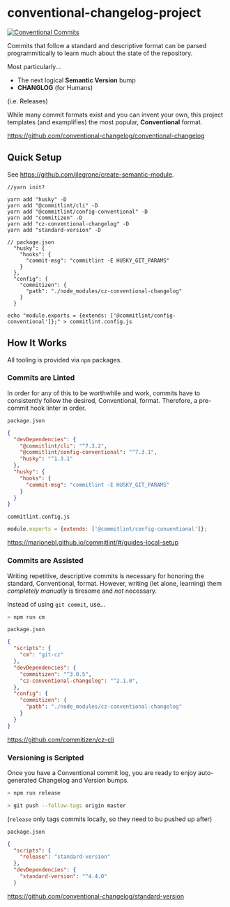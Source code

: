 # conventional-changelog-project

[![Conventional Commits](https://img.shields.io/badge/Conventional%20Commits-1.0.0-yellow.svg)](https://conventionalcommits.org)

Commits that follow a standard and descriptive format can be parsed programmitically to learn much about the state of the repository.

Most particularly...

- The next logical **Semantic Version** bump
- **CHANGLOG** (for Humans)

(i.e. Releases)

While many commit formats exist and you can invent your own, this project templates (and examplifies) the most popular, **Conventional** format.

https://github.com/conventional-changelog/conventional-changelog

## Quick Setup

See https://github.com/jlegrone/create-semantic-module.

```
//yarn init?

yarn add "husky" -D
yarn add "@commitlint/cli" -D
yarn add "@commitlint/config-conventional" -D
yarn add "commitizen" -D
yarn add "cz-conventional-changelog" -D
yarn add "standard-version" -D

// package.json
  "husky": {
    "hooks": {
      "commit-msg": "commitlint -E HUSKY_GIT_PARAMS"
    }
  },
  "config": {
    "commitizen": {
      "path": "./node_modules/cz-conventional-changelog"
    }
  }

echo "module.exports = {extends: ['@commitlint/config-conventional']};" > commitlint.config.js
```

## How It Works

All tooling is provided via `npm` packages.

### Commits are Linted

In order for any of this to be worthwhile and work, commits have to consistently follow the desired, Conventional, format. Therefore, a pre-commit hook linter in order.

`package.json`
```json
{
  "devDependencies": {
    "@commitlint/cli": "^7.3.2",
    "@commitlint/config-conventional": "^7.3.1",
    "husky": "^1.3.1"
  },
  "husky": {
    "hooks": {
      "commit-msg": "commitlint -E HUSKY_GIT_PARAMS"
    }
  }
}
```
`commitlint.config.js`
```js
module.exports = {extends: ['@commitlint/config-conventional']};
```

https://marionebl.github.io/commitlint/#/guides-local-setup

### Commits are Assisted

Writing repetitive, descriptive commits is necessary for honoring the standard, Conventional, format. However, writing (let alone, learning) them *completely manually* is tiresome and *not* necessary.

Instead of using `git commit`, use...

```bash
> npm run cm
```

`package.json`
```json
{
  "scripts": {
    "cm": "git-cz"
  },
  "devDependencies": {
    "commitizen": "^3.0.5",
    "cz-conventional-changelog": "^2.1.0",
  },
  "config": {
    "commitizen": {
      "path": "./node_modules/cz-conventional-changelog"
    }
  }
}
```

https://github.com/commitizen/cz-cli

### Versioning is Scripted

Once you have a Conventional commit log, you are ready to enjoy auto-generated Changelog and Version bumps.

```bash
> npm run release
```

```bash
> git push --follow-tags origin master
```
(`release` only tags commits locally, so they need to bu pushed up after)

`package.json`
```json
{
  "scripts": {
    "release": "standard-version"
  },
  "devDependencies": {
    "standard-version": "^4.4.0"
  }
```

https://github.com/conventional-changelog/standard-version
